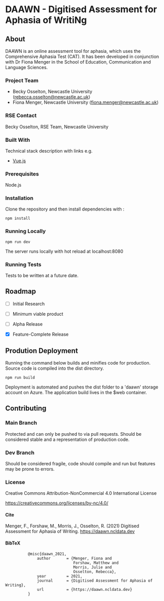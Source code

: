 # DAAWN  - Digitised Assessment for Aphasia of WritiNg

## About

DAAWN is an online assessment tool for aphasia, which uses the Comprehensive Aphasia Test (CAT). It has been developed in conjunction with Dr Fiona Menger in the School of Education, Communication and Language Sciences.

### Project Team

* Becky Osselton, Newcastle University  ([rebecca.osselton@newcastle.ac.uk](mailto:rebecca.osselton@newcastle.ac.uk))
* Fiona Menger, Newcastle University  ([fiona.menger@newcastle.ac.uk](mailto:fiona.menger@newcastle.ac.uk))


### RSE Contact
Becky Osselton, RSE Team, Newcastle University


### Built With

Technical stack description with links e.g.

* [Vue.js](https://vuejs.org/)

### Prerequisites

Node.js

### Installation

Clone the repository and then install dependencies with :

```npm install```

### Running Locally

```npm run dev```

The server runs locally with hot reload at localhost:8080

### Running Tests

Tests to be written at a future date.

## Roadmap

- [ ] Initial Research
- [ ] Minimum viable product
- [ ] Alpha Release
- [x] Feature-Complete Release


## Prodution Deployment

Running the command below builds and minifies code for production. Source code is compiled into the dist directory.

```npm run build```

Deployment is automated and pushes the dist folder to a 'daawn' storage account on Azure. The application build lives in the $web container.

## Contributing

### Main Branch
Protected and can only be pushed to via pull requests. Should be considered stable and a representation of production code.

### Dev Branch
Should be considered fragile, code should compile and run but features may be prone to errors.

### License

Creative Commons Attribution-NonCommercial 4.0 International License

https://creativecommons.org/licenses/by-nc/4.0/


#### Cite

Menger, F., Forshaw, M., Morris, J., Osselton, R. (2021) Digitised Assessment for Aphasia of Writing. https://daawn.ncldata.dev

#### BibTeX


              @misc{daawn_2021,
                  author       = {Menger, Fiona and
                                  Forshaw, Matthew and
                                  Morris, Julie and
                                  Osselton, Rebecca},
                  year         = 2021,
                  journal      = {Digitised Assessment for Aphasia of Writing},
                  url          = {https://daawn.ncldata.dev}
              }
